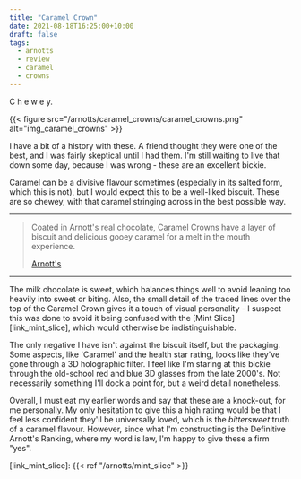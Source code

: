```yaml
---
title: "Caramel Crown"
date: 2021-08-18T16:25:00+10:00
draft: false
tags:
  - arnotts
  - review
  - caramel
  - crowns
---
```


C h e w e y.

<!--more-->

{{< figure src="/arnotts/caramel_crowns/caramel_crowns.png" alt="img_caramel_crowns" >}}

I have a bit of a history with these. A friend thought they were one of the best, and I was fairly skeptical until I had them. I'm still waiting to live that down some day, because I was wrong - these are an excellent bickie.

Caramel can be a divisive flavour sometimes (especially in its salted form, which this is not), but I would expect this to be a well-liked biscuit. These are so chewey, with that caramel stringing across in the best possible way. 

---

> Coated in Arnott's real chocolate, Caramel Crowns have a layer of biscuit and delicious gooey caramel for a melt in the mouth experience.
>
> [Arnott's][link_caramel_crowns]

---

The milk chocolate is sweet, which balances things well to avoid leaning too heavily into sweet or biting. Also, the small detail of the traced lines over the top of the Caramel Crown gives it a touch of visual personality - I suspect this was done to avoid it being confused with the [Mint Slice][link_mint_slice], which would otherwise be indistinguishable.

The only negative I have isn't against the biscuit itself, but the packaging. Some aspects, like 'Caramel' and the health star rating, looks like they've gone through a 3D holographic filter. I feel like I'm staring at this bickie through the old-school red and blue 3D glasses from the late 2000's. Not necessarily something I'll dock a point for, but a weird detail nonetheless.

Overall, I must eat my earlier words and say that these are a knock-out, for me personally. My only hesitation to give this a high rating would be that I feel less confident they'll be universally loved, which is the _bittersweet_ truth of a caramel flavour. However, since what I'm constructing is the Definitive Arnott's Ranking, where my word is law, I'm happy to give these a firm "yes".





[link_caramel_crowns]: https://www.arnotts.com/products/chocolate-biscuits/family-chocolate/caramel-crowns
[link_mint_slice]: {{< ref "/arnotts/mint_slice" >}}